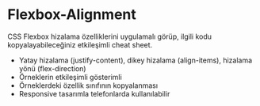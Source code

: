 # Flexbox-Alignment
CSS Flexbox hizalama özelliklerini uygulamalı görüp, ilgili kodu kopyalayabileceğiniz etkileşimli cheat sheet. 

- Yatay hizalama (justify-content), dikey hizalama (align-items), hizalama yönü (flex-direction)
- Örneklerin etkileşimli gösterimli
- Örneklerdeki özellik sınıfının kopyalanması
- Responsive tasarımla telefonlarda kullanılabilir